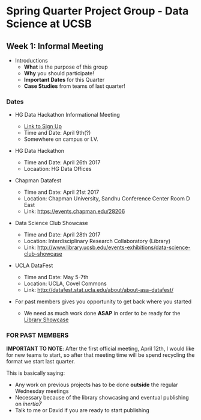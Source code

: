 # Spring Quarter Project Group - Data Science at UCSB

## Week 1: Informal Meeting 
+ Introductions
	+ **What** is the purpose of this group
	+ **Why** you should participate!
	+ **Important Dates** for this Quarter
	+ **Case Studies** from teams of last quarter!

### **Dates**
+ HG Data Hackathon Informational Meeting
	+ [Link to Sign Up](http://tinyurl.com/mmd9d3t)
	+ Time and Date: April 9th(?)
	+ Somewhere on campus or I.V. 
+ HG Data Hackathon 
	+ Time and Date: April 26th 2017
	+ Locaation: HG Data Offices
+ Chapman Datafest 
	+ Time and Date: April 21st 2017
	+ Location: Chapman University, Sandhu Conference Center Room D East
	+ Link: https://events.chapman.edu/28206
+ Data Science Club Showcase 
	+ Time and Date: April 28th 2017
	+ Location: Interdisciplinary Research Collaboratory (Library)
	+ Link: http://www.library.ucsb.edu/events-exhibitions/data-science-club-showcase
+ UCLA DataFest
	+ Time and Date: May 5-7th
	+ Location: UCLA, Covel Commons
	+ Link: http://datafest.stat.ucla.edu/about/about-asa-datafest/

+ For past members gives you opportunity to get back where you started
	+ We need as much work done **ASAP** in order to be ready for the [Library Showcase](http://www.library.ucsb.edu/events-exhibitions/data-science-club-showcase)
### FOR PAST MEMBERS 

**IMPORTANT TO NOTE**: After the first official meeting, April 12th, I would like for new teams to start, so after that meeting time will be spend recycling the format we start last quarter. 

This is basically saying:
+ Any work on previous projects has to be done **outside** the regular Wednesday meetings
+ Necessary because of the library showcasing and eventual publishing on *inertia7*
+ Talk to me or David if you are ready to start publishing 